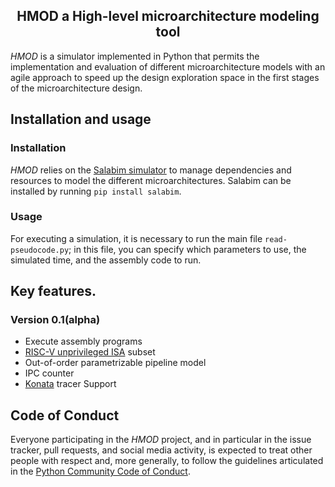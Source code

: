 <h2 align="center">HMOD a High-level microarchitecture modeling tool</h2>

_HMOD_ is a simulator implemented in Python that permits the implementation and evaluation of different microarchitecture models with an agile approach to speed up the design exploration space in the first stages of the microarchitecture design.

## Installation and usage

### Installation

_HMOD_ relies on the [Salabim simulator](https://www.salabim.org/) to manage dependencies and resources to model the different microarchitectures. Salabim can be installed by running `pip install salabim`.

### Usage

For executing a simulation, it is necessary to run the main file `read-pseudocode.py`; in this file, you can specify which parameters to use, the simulated time, and the assembly code to run.

## Key features.
### Version 0.1(alpha)
- Execute assembly programs
- [RISC-V unprivileged ISA](https://github.com/riscv/riscv-isa-manual/releases/download/Ratified-IMAFDQC/riscv-spec-20191213.pdf) subset
- Out-of-order parametrizable pipeline model
- IPC counter
- [Konata](https://github.com/shioyadan/Konata) tracer Support


## Code of Conduct

Everyone participating in the _HMOD_ project, and in particular in the issue tracker, pull requests, and social media activity, is expected to treat other people with respect and, more generally, to follow the guidelines articulated in the [Python Community Code of Conduct](https://www.python.org/psf/codeofconduct/).
